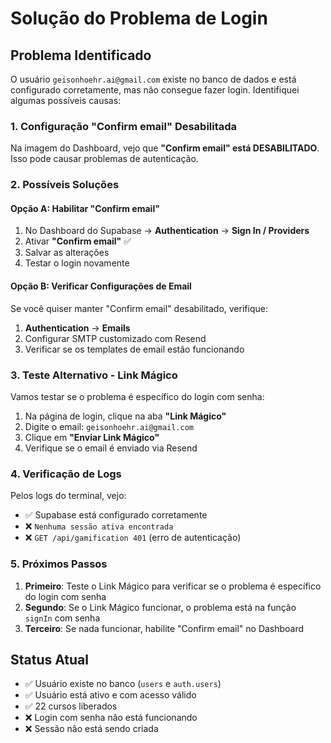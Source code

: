# Solução do Problema de Login

## Problema Identificado

O usuário `geisonhoehr.ai@gmail.com` existe no banco de dados e está configurado corretamente, mas não consegue fazer login. Identifiquei algumas possíveis causas:

### 1. Configuração "Confirm email" Desabilitada
Na imagem do Dashboard, vejo que **"Confirm email" está DESABILITADO**. Isso pode causar problemas de autenticação.

### 2. Possíveis Soluções

#### Opção A: Habilitar "Confirm email"
1. No Dashboard do Supabase → **Authentication** → **Sign In / Providers**
2. Ativar **"Confirm email"** ✅
3. Salvar as alterações
4. Testar o login novamente

#### Opção B: Verificar Configurações de Email
Se você quiser manter "Confirm email" desabilitado, verifique:
1. **Authentication** → **Emails**
2. Configurar SMTP customizado com Resend
3. Verificar se os templates de email estão funcionando

### 3. Teste Alternativo - Link Mágico
Vamos testar se o problema é específico do login com senha:

1. Na página de login, clique na aba **"Link Mágico"**
2. Digite o email: `geisonhoehr.ai@gmail.com`
3. Clique em **"Enviar Link Mágico"**
4. Verifique se o email é enviado via Resend

### 4. Verificação de Logs
Pelos logs do terminal, vejo:
- ✅ Supabase está configurado corretamente
- ❌ `Nenhuma sessão ativa encontrada`
- ❌ `GET /api/gamification 401` (erro de autenticação)

### 5. Próximos Passos

1. **Primeiro**: Teste o Link Mágico para verificar se o problema é específico do login com senha
2. **Segundo**: Se o Link Mágico funcionar, o problema está na função `signIn` com senha
3. **Terceiro**: Se nada funcionar, habilite "Confirm email" no Dashboard

## Status Atual
- ✅ Usuário existe no banco (`users` e `auth.users`)
- ✅ Usuário está ativo e com acesso válido
- ✅ 22 cursos liberados
- ❌ Login com senha não está funcionando
- ❌ Sessão não está sendo criada
